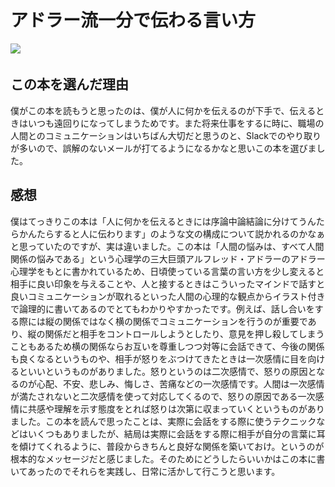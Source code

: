 <h1>アドラー流一分で伝わる言い方</h1>
<img src="https://rimg.bookwalker.jp/2013791/BM2j7K0aiKyzud2kfkni6g__.jpg">　　
<h2>この本を選んだ理由</h2>
僕がこの本を読もうと思ったのは、僕が人に何かを伝えるのが下手で、伝えるときはいつも遠回りになってしまうためです。また将来仕事をするに時に、職場の人間とのコミュニケーションはいちばん大切だと思うのと、Slackでのやり取りが多いので、誤解のないメールが打てるようになるかなと思いこの本を選びました。
<h2>感想</h2>
<p>僕はてっきりこの本は「人に何かを伝えるときには序論中論結論に分けてうんたらかんたらすると人に伝わります」のような文の構成について説かれるのかなぁと思っていたのですが、実は違いました。この本は「人間の悩みは、すべて人間関係の悩みである」という心理学の三大巨頭アルフレッド・アドラーのアドラー心理学をもとに書かれているため、日頃使っている言葉の言い方を少し変えると相手に良い印象を与えることや、人と接するときはこういったマインドで話すと良いコミュニケーションが取れるといった人間の心理的な観点からイラスト付きで論理的に書いてあるのでとてもわかりやすかったです。例えば、話し合いをする際には縦の関係ではなく横の関係でコミュニケーションを行うのが重要であり、縦の関係だと相手をコントロールしようとしたり、意見を押し殺してしまうこともあるため横の関係ならお互いを尊重しつつ対等に会話できて、今後の関係も良くなるというものや、相手が怒りをぶつけてきたときは一次感情に目を向けるといいというものがありました。怒りというのは二次感情で、怒りの原因となるのが心配、不安、悲しみ、悔しさ、苦痛などの一次感情です。人間は一次感情が満たされないと二次感情を使って対応してくるので、怒りの原因である一次感情に共感や理解を示す態度をとれば怒りは次第に収まっていくというものがありました。この本を読んで思ったことは、実際に会話をする際に使うテクニックなどはいくつもありましたが、結局は実際に会話をする際に相手が自分の言葉に耳を傾けてくれるように、普段からきちんと良好な関係を築いておけ。というのが根本的なメッセージだと感じました。そのためにどうしたらいいかはこの本に書いてあったのでそれらを実践し、日常に活かして行こうと思います。</p>

